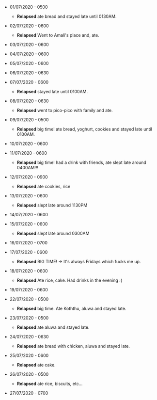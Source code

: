 * 01/07/2020 - 0500  
  * **Relapsed** ate bread and stayed late until 0130AM.

* 02/07/2020 - 0600
  * **Relapsed** Went to Amali's place and, ate.

* 03/07/2020 - 0600

* 04/07/2020 - 0600

* 05/07/2020 - 0600

* 06/07/2020 - 0630

* 07/07/2020 - 0600
  * **Relapsed** stayed late until 0100AM.

* 08/07/2020 - 0630
  * **Relapsed** went to pico-pico with family and ate.

* 09/07/2020 - 0500
  * **Relapsed** big time! ate bread, yoghurt, cookies and stayed late until 0100AM.

* 10/07/2020 - 0600

* 11/07/2020 - 0600
  * **Relapsed** big time! had a drink with friends, ate slept late around 0400AM!!!
  
* 12/07/2020 - 0900
  * **Relapsed** ate cookies, rice
  
* 13/07/2020 - 0600
  * **Relapsed** slept late around 1130PM
  
* 14/07/2020 - 0600

* 15/07/2020 - 0600
  * **Relapsed** slept late around 0300AM

* 16/07/2020 - 0700

* 17/07/2020 - 0600
  * **Relapsed** BIG TIME! -> It's always Fridays which fucks me up.

* 18/07/2020 - 0600
  * **Relapsed** Ate rice, cake. Had drinks in the evening :(
  
* 19/07/2020 - 0600

* 22/07/2020 - 0500
  * **Relapsed** big time. Ate Koththu, aluwa and stayed late.

* 23/07/2020 - 0500
  * **Relapsed** ate aluwa and stayed late.

* 24/07/2020 - 0630
  * **Relapsed** ate bread with chicken, aluwa and stayed late.

* 25/07/2020 - 0600
  * **Relapsed** ate cake.
  
* 26/07/2020 - 0500
  * **Relapsed** ate rice, biscuits, etc...

* 27/07/2020 - 0700
  
